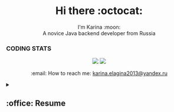 <h1>
  <div align="center"> Hi there :octocat: </div>
</h1>   
<div align="center">I'm Karina :moon:</div>
<div align="center">A novice Java backend developer from Russia</div>

### **CODING STATS**

<p align="middle">
<img width="450" src="https://github-readme-stats.vercel.app/api?username=EnKarin&show_icons=true&count_private=true&bg_color=22272e&title_color=adbac7&icon_color=636e7b&text_color=adbac7&border_color=444c56">

<img width="250" src="https://github-readme-stats.vercel.app/api/top-langs?username=EnKarin&show_icons=true&bg_color=22272e&title_color=adbac7&icon_color=636e7b&text_color=adbac7&border_color=444c56">
</p>

<p align='center'>
  :email: How to reach me: <a href='mailto:karina.elagina2013@yandex.ru'>karina.elagina2013@yandex.ru</a>
</p>

<details>
  <summary> <h2>:office: Resume</h2></summary>

## Education

- :brain: **Software**\
:date: 2018 - 2022\
:round_pushpin: **Siberian State University of Telecommunications and Informatics** - Novosibirsk, Russia

## Experience

<img align="right" src="https://raw.githubusercontent.com/devicons/devicon/master/icons/docker/docker-original-wordmark.svg" alt="docker" width="30" height="30"/>
<img align="right" src="https://raw.githubusercontent.com/devicons/devicon/master/icons/postgresql/postgresql-original-wordmark.svg" alt="postgresql" width="30" height="30"/> 
<img align="right" src="https://www.vectorlogo.zone/logos/springio/springio-icon.svg" alt="spring" width="30" height="30"/> 
<img align="right" src="https://raw.githubusercontent.com/devicons/devicon/master/icons/java/java-original.svg" alt="java" width="30" height="30"/>

- 👨‍💻 **Java Backend Junior**\
:date: 2022 - moment\
:round_pushpin: **Banki.ru** - Moscow, Russia
  
<img align="right" src="https://www.vectorlogo.zone/logos/getpostman/getpostman-icon.svg" alt="postman" width="30" height="30"/>
<img align="right" src="https://raw.githubusercontent.com/devicons/devicon/master/icons/postgresql/postgresql-original-wordmark.svg" alt="postgresql" width="30" height="30"/> 
<img align="right" src="https://www.vectorlogo.zone/logos/springio/springio-icon.svg" alt="spring" width="30" height="30"/> 
<img align="right" src="https://raw.githubusercontent.com/devicons/devicon/master/icons/java/java-original.svg" alt="java" width="30" height="30"/>

- 👨‍💻 **Java Backend Intern**\
:date: 2021 - 2022\
:round_pushpin: **Financial Technology Center, SHIFT** - Novosibirsk, Russia

---
  
## Skills

**Programming** <br>

<img align="left" src=https://camo.githubusercontent.com/924446ea65193e79f9c710d414c2bdeaeb5f7a41714b1d4c3e1b83fc6db4907d/68747470733a2f2f696d672e736869656c64732e696f2f62616467652f4a6176612d4544384230303f7374796c653d666f722d7468652d6261646765266c6f676f3d6f70656e6a646b266c6f676f436f6c6f723d7768697465 /> 
<img align="left" src=https://camo.githubusercontent.com/3703433f82437a5ba5e8bd3432e7c75ad11cd3b918a391241cb96a95db7755b6/687474703a2f2f696d672e736869656c64732e696f2f62616467652f2d537072696e672d3644423333463f7374796c653d666c61742d737175617265266c6f676f3d737072696e67266c6f676f436f6c6f723d666666666666 width="90" height="28" />
<img align="left" src=https://camo.githubusercontent.com/6938445b7ab6d1e4fb6bb4bd7ac0185c1f6cc2995d4c7f5f524392ae204fc6e5/68747470733a2f2f696d672e736869656c64732e696f2f62616467652f2d4d6176656e2d2532334337314133363f6c6f676f3d6170616368656d6176656e266c6f676f436f6c6f723d464646464646267374796c653d666f722d7468652d6261646765 />
<img align="left" src=https://camo.githubusercontent.com/3533d3ac5e34afefc4d1c00c5bfd94f88324ee4a5e93ee60386571de5ed67062/68747470733a2f2f696d672e736869656c64732e696f2f62616467652f504f535447524553514c2d3333363739312e7376673f7374796c653d666f722d7468652d6261646765266c6f676f3d506f737467726553514c266c6f676f436f6c6f723d7768697465 />
<img align="left" src=https://camo.githubusercontent.com/9c0cc16e1774f7313c159524892e22fdf6954d1ae5ba317ff0c2117c528e45f1/68747470733a2f2f696d672e736869656c64732e696f2f62616467652f2d4d7953514c2d3434373941313f7374796c653d666f722d7468652d6261646765266c6f676f3d6d7973716c266c6f676f436f6c6f723d7768697465 />
<img align="left" src=https://camo.githubusercontent.com/7cf4b7f3603c32e738de2fa4e26343a9e32ad8e945db9b594c1957e7e26df80e/68747470733a2f2f696d672e736869656c64732e696f2f62616467652f6769742532302d2532334630353033332e7376673f267374796c653d666f722d7468652d6261646765266c6f676f3d676974266c6f676f436f6c6f723d776869746526436f6c6f723d633935343130 />
<img align="left" src=https://camo.githubusercontent.com/4f1e0a24b216b9eb9ec9bcb5fdd73e0f6fd1f6292b13a051335d6e4f07949978/68747470733a2f2f696d672e736869656c64732e696f2f62616467652f696e74656c6c694a253230494445412d2532333030303030302e7376673f267374796c653d666f722d7468652d6261646765266c6f676f3d696e74656c6c696a2d69646561266c6f676f436f6c6f723d7768697465 /> <br>
  
### LeetCode
 
[![](https://badges.peiyuan.ch/leetcode/enkarin/name)](https://leetcode.com/enkarin)
 
**Accepted Rate**
  
![](https://badges.peiyuan.ch/leetcode/enkarin/rate?difficulty=easy)
![](https://badges.peiyuan.ch/leetcode/enkarin/rate?difficulty=medium)
![](https://badges.peiyuan.ch/leetcode/enkarin/rate?difficulty=hard)

---
### Questionnaire

[![Hh Badge](https://img.shields.io/badge/-HeadHunter-0088cc?style=flat&logo=Hypothesis&logoColor=white&color=red)](https://novosibirsk.hh.ru/resume/4bbba9e0ff0881cce20039ed1f384b6c4d4944)

</details>

<!--
**EnKarin/EnKarin** is a ✨ _special_ ✨ repository because its `README.md` (this file) appears on your GitHub profile.

Here are some ideas to get you started:

- 🔭 I’m currently working on ...
- 🌱 I’m currently learning ...
- 👯 I’m looking to collaborate on ...
- 🤔 I’m looking for help with ...
- 💬 Ask me about ...
- 📫 How to reach me: ...
- 😄 Pronouns: ...
- ⚡ Fun fact: ...
-->
